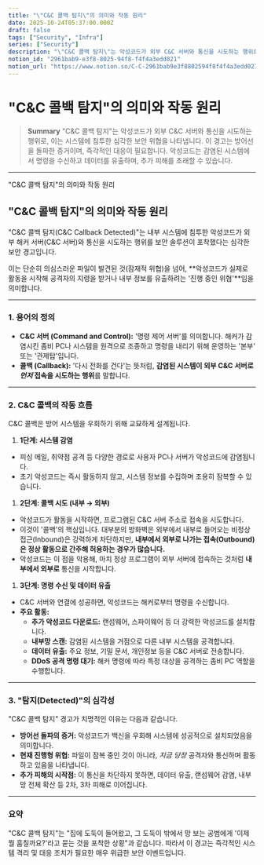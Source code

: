 ```yaml
---
title: "\"C&C 콜백 탐지\"의 의미와 작동 원리"
date: 2025-10-24T05:37:00.000Z
draft: false
tags: ["Security", "Infra"]
series: ["Security"]
description: "\"C&C 콜백 탐지\"는 악성코드가 외부 C&C 서버와 통신을 시도하는 행위로, 이는 시스템에 침투한 심각한 보안 위협을 나타냅니다. 이 경고는 방어선을 돌파한 증거이며, 즉각적인 대응이 필요합니다. 악성코드는 감염된 시스템에서 명령을 수신하고 데이터를 유출하며, 추가 피해를 초래할 수 있습니다."
notion_id: "2961bab9-e3f8-8025-94f8-f4f4a3edd021"
notion_url: "https://www.notion.so/C-C-2961bab9e3f8802594f8f4f4a3edd021"
---
```


# "C&C 콜백 탐지"의 의미와 작동 원리

> **Summary**
> "C&C 콜백 탐지"는 악성코드가 외부 C&C 서버와 통신을 시도하는 행위로, 이는 시스템에 침투한 심각한 보안 위협을 나타냅니다. 이 경고는 방어선을 돌파한 증거이며, 즉각적인 대응이 필요합니다. 악성코드는 감염된 시스템에서 명령을 수신하고 데이터를 유출하며, 추가 피해를 초래할 수 있습니다.

---

"C&C 콜백 탐지"의 의미와 작동 원리

## "C&C 콜백 탐지"의 의미와 작동 원리

"C&C 콜백 탐지(C&C Callback Detected)"는 내부 시스템에 침투한 악성코드가 외부 해커 서버(C&C 서버)와 통신을 시도하는 행위를 보안 솔루션이 포착했다는 심각한 보안 경고입니다.

이는 단순히 의심스러운 파일이 발견된 것(잠재적 위협)을 넘어, **악성코드가 실제로 활동을 시작해 공격자의 지령을 받거나 내부 정보를 유출하려는 '진행 중인 위협'**임을 의미합니다.

---

### 1. 용어의 정의

- **C&C 서버 (Command and Control):** '명령 제어 서버'를 의미합니다. 해커가 감염시킨 좀비 PC나 시스템을 원격으로 조종하고 명령을 내리기 위해 운영하는 '본부' 또는 '관제탑'입니다.
- **콜백 (Callback):** '다시 전화를 건다'는 뜻처럼, **감염된 시스템이 외부 C&C 서버로 *****먼저***** 접속을 시도하는 행위**를 말합니다.
---

### 2. C&C 콜백의 작동 흐름

C&C 콜백은 방어 시스템을 우회하기 위해 교묘하게 설계됩니다.

1. **1단계: 시스템 감염**
  - 피싱 메일, 취약점 공격 등 다양한 경로로 사용자 PC나 서버가 악성코드에 감염됩니다.
  - 초기 악성코드는 즉시 활동하지 않고, 시스템 정보를 수집하며 조용히 잠복할 수 있습니다.
1. **2단계: 콜백 시도 (내부 → 외부)**
  - 악성코드가 활동을 시작하면, 프로그램된 C&C 서버 주소로 접속을 시도합니다.
  - 이것이 '콜백'의 핵심입니다. 대부분의 방화벽은 외부에서 내부로 들어오는 비정상 접근(Inbound)은 강력하게 차단하지만, **내부에서 외부로 나가는 접속(Outbound)은 정상 활동으로 간주해 허용하는 경우가 많습니다.**
  - 악성코드는 이 점을 악용해, 마치 정상 프로그램이 외부 서버에 접속하는 것처럼 **내부에서 외부로** 통신을 시작합니다.
1. **3단계: 명령 수신 및 데이터 유출**
  - C&C 서버와 연결에 성공하면, 악성코드는 해커로부터 명령을 수신합니다.
  - **주요 활동:**
    - **추가 악성코드 다운로드:** 랜섬웨어, 스파이웨어 등 더 강력한 악성코드를 설치합니다.
    - **내부망 스캔:** 감염된 시스템을 거점으로 다른 내부 시스템을 공격합니다.
    - **데이터 유출:** 주요 정보, 기밀 문서, 개인정보 등을 C&C 서버로 전송합니다.
    - **DDoS 공격 명령 대기:** 해커 명령에 따라 특정 대상을 공격하는 좀비 PC 역할을 수행합니다.
---

### 3. "탐지(Detected)"의 심각성

"C&C 콜백 탐지" 경고가 치명적인 이유는 다음과 같습니다.

- **방어선 돌파의 증거:** 악성코드가 백신을 우회해 시스템에 성공적으로 설치되었음을 의미합니다.
- **현재 진행형 위협:** 파일이 잠복 중인 것이 아니라, *지금 당장* 공격자와 통신하며 활동하고 있음을 나타냅니다.
- **추가 피해의 시작점:** 이 통신을 차단하지 못하면, 데이터 유출, 랜섬웨어 감염, 내부망 전체 확산 등 2차, 3차 피해로 이어집니다.
---

### 요약

"C&C 콜백 탐지"는 "집에 도둑이 들어왔고, 그 도둑이 밖에서 망 보는 공범에게 '이제 뭘 훔칠까요?'라고 묻는 것을 포착한 상황"과 같습니다. 따라서 이 경고는 즉각적인 시스템 격리 및 대응 조치가 필요한 매우 위급한 보안 이벤트입니다.

